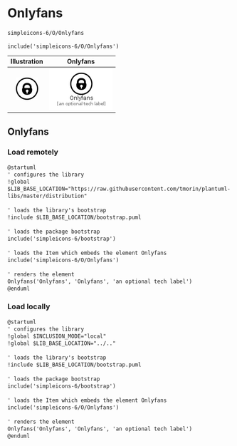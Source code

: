 # Onlyfans


```text
simpleicons-6/O/Onlyfans
```

```text
include('simpleicons-6/O/Onlyfans')
```



| Illustration | Onlyfans |
| :---: | :---: |
| ![illustration for Illustration](../../simpleicons-6/O/Onlyfans.png) | ![illustration for Onlyfans](../../simpleicons-6/O/Onlyfans.Local.png) |




## Onlyfans

### Load remotely
```plantuml
@startuml
' configures the library
!global $LIB_BASE_LOCATION="https://raw.githubusercontent.com/tmorin/plantuml-libs/master/distribution"

' loads the library's bootstrap
!include $LIB_BASE_LOCATION/bootstrap.puml

' loads the package bootstrap
include('simpleicons-6/bootstrap')

' loads the Item which embeds the element Onlyfans
include('simpleicons-6/O/Onlyfans')

' renders the element
Onlyfans('Onlyfans', 'Onlyfans', 'an optional tech label')
@enduml
```

### Load locally
```plantuml
@startuml
' configures the library
!global $INCLUSION_MODE="local"
!global $LIB_BASE_LOCATION="../.."

' loads the library's bootstrap
!include $LIB_BASE_LOCATION/bootstrap.puml

' loads the package bootstrap
include('simpleicons-6/bootstrap')

' loads the Item which embeds the element Onlyfans
include('simpleicons-6/O/Onlyfans')

' renders the element
Onlyfans('Onlyfans', 'Onlyfans', 'an optional tech label')
@enduml
```

